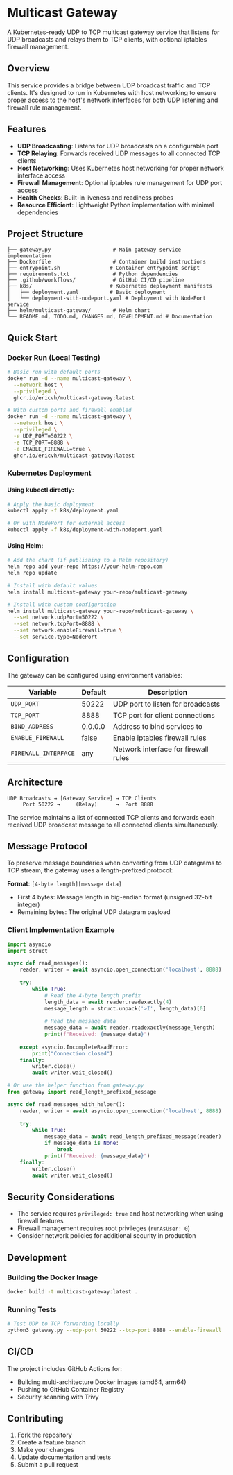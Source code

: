 # Multicast Gateway

A Kubernetes-ready UDP to TCP multicast gateway service that listens for UDP broadcasts and relays them to TCP clients, with optional iptables firewall management.

## Overview

This service provides a bridge between UDP broadcast traffic and TCP clients. It's designed to run in Kubernetes with host networking to ensure proper access to the host's network interfaces for both UDP listening and firewall rule management.

## Features

- **UDP Broadcasting**: Listens for UDP broadcasts on a configurable port
- **TCP Relaying**: Forwards received UDP messages to all connected TCP clients
- **Host Networking**: Uses Kubernetes host networking for proper network interface access
- **Firewall Management**: Optional iptables rule management for UDP port access
- **Health Checks**: Built-in liveness and readiness probes
- **Resource Efficient**: Lightweight Python implementation with minimal dependencies

## Project Structure

```
├── gateway.py                    # Main gateway service implementation
├── Dockerfile                    # Container build instructions
├── entrypoint.sh                # Container entrypoint script
├── requirements.txt              # Python dependencies
├── .github/workflows/            # GitHub CI/CD pipeline
├── k8s/                         # Kubernetes deployment manifests
│   ├── deployment.yaml          # Basic deployment
│   └── deployment-with-nodeport.yaml # Deployment with NodePort service
├── helm/multicast-gateway/       # Helm chart
└── README.md, TODO.md, CHANGES.md, DEVELOPMENT.md # Documentation
```

## Quick Start

### Docker Run (Local Testing)

```bash
# Basic run with default ports
docker run -d --name multicast-gateway \
  --network host \
  --privileged \
  ghcr.io/ericvh/multicast-gateway:latest

# With custom ports and firewall enabled
docker run -d --name multicast-gateway \
  --network host \
  --privileged \
  -e UDP_PORT=50222 \
  -e TCP_PORT=8888 \
  -e ENABLE_FIREWALL=true \
  ghcr.io/ericvh/multicast-gateway:latest
```

### Kubernetes Deployment

#### Using kubectl directly:

```bash
# Apply the basic deployment
kubectl apply -f k8s/deployment.yaml

# Or with NodePort for external access
kubectl apply -f k8s/deployment-with-nodeport.yaml
```

#### Using Helm:

```bash
# Add the chart (if publishing to a Helm repository)
helm repo add your-repo https://your-helm-repo.com
helm repo update

# Install with default values
helm install multicast-gateway your-repo/multicast-gateway

# Install with custom configuration
helm install multicast-gateway your-repo/multicast-gateway \
  --set network.udpPort=50222 \
  --set network.tcpPort=8888 \
  --set network.enableFirewall=true \
  --set service.type=NodePort
```

## Configuration

The gateway can be configured using environment variables:

| Variable | Default | Description |
|----------|---------|-------------|
| `UDP_PORT` | 50222 | UDP port to listen for broadcasts |
| `TCP_PORT` | 8888 | TCP port for client connections |
| `BIND_ADDRESS` | 0.0.0.0 | Address to bind services to |
| `ENABLE_FIREWALL` | false | Enable iptables firewall rules |
| `FIREWALL_INTERFACE` | any | Network interface for firewall rules |

## Architecture

```
UDP Broadcasts → [Gateway Service] → TCP Clients
     Port 50222 →     (Relay)      →  Port 8888
```

The service maintains a list of connected TCP clients and forwards each received UDP broadcast message to all connected clients simultaneously.

## Message Protocol

To preserve message boundaries when converting from UDP datagrams to TCP stream, the gateway uses a length-prefixed protocol:

**Format**: `[4-byte length][message data]`
- First 4 bytes: Message length in big-endian format (unsigned 32-bit integer)
- Remaining bytes: The original UDP datagram payload

### Client Implementation Example

```python
import asyncio
import struct

async def read_messages():
    reader, writer = await asyncio.open_connection('localhost', 8888)
    
    try:
        while True:
            # Read the 4-byte length prefix
            length_data = await reader.readexactly(4)
            message_length = struct.unpack('>I', length_data)[0]
            
            # Read the message data
            message_data = await reader.readexactly(message_length)
            print(f"Received: {message_data}")
            
    except asyncio.IncompleteReadError:
        print("Connection closed")
    finally:
        writer.close()
        await writer.wait_closed()

# Or use the helper function from gateway.py
from gateway import read_length_prefixed_message

async def read_messages_with_helper():
    reader, writer = await asyncio.open_connection('localhost', 8888)
    
    try:
        while True:
            message_data = await read_length_prefixed_message(reader)
            if message_data is None:
                break
            print(f"Received: {message_data}")
    finally:
        writer.close()
        await writer.wait_closed()
```

## Security Considerations

- The service requires `privileged: true` and host networking when using firewall features
- Firewall management requires root privileges (`runAsUser: 0`)
- Consider network policies for additional security in production

## Development

### Building the Docker Image

```bash
docker build -t multicast-gateway:latest .
```

### Running Tests

```bash
# Test UDP to TCP forwarding locally
python3 gateway.py --udp-port 50222 --tcp-port 8888 --enable-firewall
```

## CI/CD

The project includes GitHub Actions for:
- Building multi-architecture Docker images (amd64, arm64)
- Pushing to GitHub Container Registry
- Security scanning with Trivy

## Contributing

1. Fork the repository
2. Create a feature branch
3. Make your changes
4. Update documentation and tests
5. Submit a pull request
